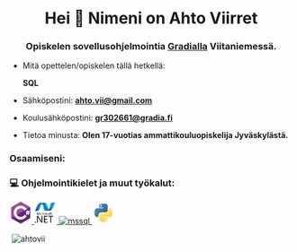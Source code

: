 <h1 align="center">Hei 👋 Nimeni on Ahto Viirret</h1>
<h3 align="center">Opiskelen sovellusohjelmointia <a href="https://www.gradia.fi/">Gradialla</a> Viitaniemessä.</h3>

- Mitä opettelen/opiskelen tällä hetkellä:

  **SQL**

- Sähköpostini: **ahto.vii@gmail.com**
- Koulusähköpostini: **gr302661@gradia.fi**
- Tietoa minusta: **Olen 17-vuotias ammattikouluopiskelija Jyväskylästä.**



<h3 align="left">Osaamiseni:
<p align="left">
</p>

<h3 align="left">💻 Ohjelmointikielet ja muut työkalut:</h3>
<p align="left"> <a href="https://www.w3schools.com/cs/" target="_blank" rel="noreferrer"> <img src="https://raw.githubusercontent.com/devicons/devicon/master/icons/csharp/csharp-original.svg" alt="csharp" width="40" height="40"/> </a> <a href="https://dotnet.microsoft.com/" target="_blank" rel="noreferrer"> <img src="https://raw.githubusercontent.com/devicons/devicon/master/icons/dot-net/dot-net-original-wordmark.svg" alt="dotnet" width="40" height="40"/> </a> <a href="https://www.microsoft.com/en-us/sql-server" target="_blank" rel="noreferrer"> <img src="https://www.svgrepo.com/show/303229/microsoft-sql-server-logo.svg" alt="mssql" width="40" height="40"/> </a> <a href="https://www.python.org" target="_blank" rel="noreferrer"> <img src="https://raw.githubusercontent.com/devicons/devicon/master/icons/python/python-original.svg" alt="python" width="40" height="40"/> </a>

<p>&nbsp;<img align="center" src="https://github-readme-stats.vercel.app/api?username=ahtovii&show_icons=true&locale=en" alt="ahtovii" /></p>
